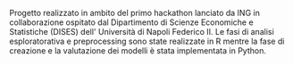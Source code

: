 Progetto realizzato in ambito del primo hackathon lanciato da ING in collaborazione ospitato dal Dipartimento di Scienze Economiche e Statistiche (DISES) dell' Università di Napoli Federico II.
 Le fasi di analisi esploratorativa e preprocessing sono state realizzate in R mentre la fase di creazione e la valutazione dei modelli è stata implementata in Python.
